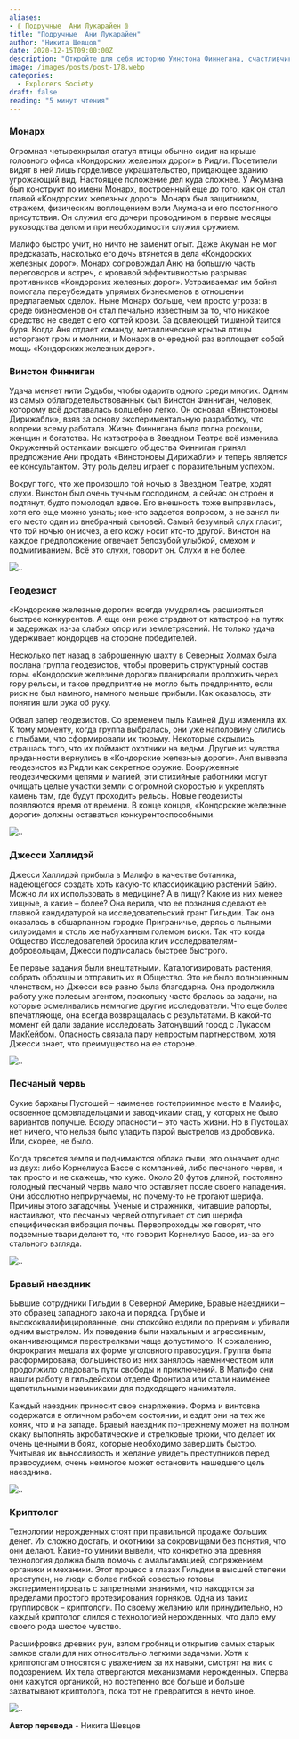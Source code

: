 ```yaml
---
aliases: 
- ⟪ Подручные  Ани Лукарайен ⟫
title: "Подручные  Ани Лукарайен"
author: "Никита Шевцов"
date: 2020-12-15T09:00:00Z
description: "Откройте для себя историю Уинстона Финнегана, счастливчика, основавшего успешную компанию «Дирижабли Уинстона». Но после катастрофического события ходят слухи о его изменившейся внешности и возможности таинственного исчезновения. Раскройте правду в этой интригующей истории."
image: /images/posts/post-178.webp
categories:
  - Explorers Society
draft: false
reading: "5 минут чтения"
---
```


### Монарх

Огромная четырехкрылая статуя птицы обычно сидит на крыше головного офиса «Кондорских железных дорог» в Ридли. Посетители видят в ней лишь горделивое украшательство, придающее зданию угрожающий вид. Настоящее положение дел куда сложнее. У Акумана был конструкт по имени Монарх, построенный еще до того, как он стал главой «Кондорских железных дорог». Монарх был защитником, стражем, физическим воплощением воли Акумана и его постоянного присутствия. Он служил его дочери проводником в первые месяцы руководства делом и при необходимости служил оружием.

Малифо быстро учит, но ничто не заменит опыт. Даже Акуман не мог предсказать, насколько его дочь втянется в дела «Кондорских железных дорог». Монарх сопровождал Аню на большую часть переговоров и встреч, с кровавой эффективностью разрывая противников «Кондорских железных дорог». Устраиваемая им бойня помогала переубеждать упрямых бизнесменов в отношении предлагаемых сделок. Ныне Монарх больше, чем просто угроза: в среде бизнесменов он стал печально известным за то, что никакое средство не сведет с его когтей крови. За довлеющей тишиной таится буря. Когда Аня отдает команду, металлические крылья птицы исторгают гром и молнии, и Монарх в очередной раз воплощает собой мощь «Кондорских железных дорог».

### Винстон Финниган

Удача меняет нити Судьбы, чтобы одарить одного среди многих. Одним из самых облагодетельствованных был Винстон Финниган, человек, которому всё доставалась волшебно легко. Он основал «Винстоновы Дирижабли», взяв за основу экспериментальную разработку, что вопреки всему работала. Жизнь Финнигана была полна роскоши, женщин и богатства. Но катастрофа в Звездном Театре всё изменила. Окруженный останками высшего общества Финниган принял предложение Ани продать «Винстоновы Дирижабли» и теперь является ее консультантом. Эту роль делец играет с поразительным успехом.

Вокруг того, что же произошло той ночью в Звездном Театре, ходят слухи. Винстон был очень тучным господином, а сейчас он строен и подтянут, будто помолодел вдвое. Его внешность тоже выправилась, хотя его еще можно узнать; кое-кто задается вопросом, а не занял ли его место один из внебрачный сыновей. Самый безумный слух гласит, что той ночью он исчез, а его кожу носит кто-то другой. Винстон на каждое предположение отвечает белозубой улыбкой, смехом и подмигиванием. Всё это слухи, говорит он. Слухи и не более.

![..](/images/posts/post-178_img1.webp)


### Геодезист

«Кондорские железные дороги» всегда умудрялись расширяться быстрее конкурентов. А еще они реже страдают от катастроф на путях и задержках из-за слабых опор или землетрясений. Не только удача удерживает кондорцев на стороне победителей.

Несколько лет назад в заброшенную шахту в Северных Холмах была послана группа геодезистов, чтобы проверить структурный состав горы. «Кондорские железные дороги» планировали проложить через гору рельсы, и такое предприятие не могло быть предпринято, если риск не был намного, намного меньше прибыли. Как оказалось, эти понятия шли рука об руку.

Обвал запер геодезистов. Со временем пыль Камней Душ изменила их. К тому моменту, когда группа выбралась, они уже наполовину слились с глыбами, что сформировали их тюрьму. Некоторые скрылись, страшась того, что их поймают охотники на ведьм. Другие из чувства преданности вернулись в «Кондорские железные дороги». Аня вывезла геодезистов из Ридли как секретное оружие. Вооруженные геодезическими цепями и магией, эти стихийные работники могут очищать целые участки земли с огромной скоростью и укреплять камень там, где будут проходить рельсы. Новые геодезисты появляются время от времени. В конце концов, «Кондорские железные дороги» должны оставаться конкурентоспособными.

![..](/images/posts/post-178_img2.webp)


### Джесси Халлидэй

Джесси Халлидэй прибыла в Малифо в качестве ботаника, надеющегося создать хоть какую-то классификацию растений Байю. Можно ли их использовать в медицине? А в пищу? Какие из них менее хищные, а какие – более? Она верила, что ее познания сделают ее главной кандидатурой на исследовательский грант Гильдии. Так она оказалась в обшарпанном городке Приграничье, дерясь с пьяными силуридами и столь же набуханным големом виски. Так что когда Общество Исследователей бросила клич исследователям-добровольцам, Джесси подписалась быстрее быстрого.

Ее первые задания были внештатными. Каталогизировать растения, собрать образцы и отправить их в Общество. Это не было полноценным членством, но Джесси все равно была благодарна. Она продолжила работу уже полевым агентом, поскольку часто бралась за задачи, на которые осмеливались немногие другие исследователи. Что еще более впечатляюще, она всегда возвращалась с результатами. В какой-то момент ей дали задание исследовать Затонувший город с Лукасом МакКейбом. Опасность связала пару непростым партнерством, хотя Джесси знает, что преимущество на ее стороне.

![..](/images/posts/post-178_img3.webp)


### Песчаный червь

Сухие барханы Пустошей – наименее гостеприимное место в Малифо, освоенное домовладельцами и заводчиками стад, у которых не было вариантов получше. Всюду опасности – это часть жизни. Но в Пустошах нет ничего, что нельзя было уладить парой выстрелов из дробовика. Или, скорее, не было.

Когда трясется земля и поднимаются облака пыли, это означает одно из двух: либо Корнелиуса Бассе с компанией, либо песчаного червя, и так просто и не скажешь, что хуже. Около 20 футов длиной, постоянно голодный песчаный червь мало что оставляет после своего нападения. Они абсолютно неприручаемы, но почему-то не трогают шерифа. Причины этого загадочны. Ученые и стражники, читавшие рапорты, настаивают, что песчаных червей отпугивает от сил шерифа специфическая вибрация почвы. Первопроходцы же говорят, что подземные твари делают то, что говорит Корнелиус Бассе, из-за его стального взгляда.

![..](/images/posts/post-178_img4.webp)


### Бравый наездник

Бывшие сотрудники Гильдии в Северной Америке, Бравые наездники – это образец западного закона и порядка. Грубые и высококвалифицированные, они спокойно ездили по прериям и убивали одним выстрелом. Их поведение были нахальным и агрессивным, оканчивающимся перестрелками чаще допустимого. К сожалению, бюрократия мешала их форме уголовного правосудия. Группа была расформирована; большинство из них занялось наемничеством или продолжило следовать пути свободы и приключений. В Малифо они нашли работу в гильдейском отделе Фронтира или стали наименее щепетильными наемниками для подходящего нанимателя.

Каждый наездник приносит свое снаряжение. Форма и винтовка содержатся в отличном рабочем состоянии, и ездят они на тех же конях, что и на западе. Бравый наездник по-прежнему может на полном скаку выполнять акробатические и стрелковые трюки, что делает их очень ценными в боях, которые необходимо завершить быстро. Учитывая их выносливость и желание увидеть преступников перед правосудием, очень немногое может остановить нашедшего цель наездника.

![..](/images/posts/post-178_img5.webp)


### Криптолог

Технологии нерожденных стоят при правильной продаже больших денег. Их сложно достать, и охотники за сокровищами без понятия, что они делают. Какие-то умники вывели, что конкретно эта древняя технология должна была помочь с амальгамацией, сопряжением органики и механики. Этот процесс в глазах Гильдии в высшей степени преступен, но люди с более гибкой совестью готовы экспериментировать с запретными знаниями, что находятся за пределами простого протезирования горняков. Одна из таких группировок – криптологи. По своему желанию или принудительно, но каждый криптолог слился с технологией нерожденных, что дало ему своего рода шестое чувство.

Расшифровка древних рун, взлом гробниц и открытие самых старых замков стали для них относительно легкими задачами. Хотя к криптологам относятся с уважением за их навыки, смотрят на них с подозрением. Их тела отвергаются механизмами нерожденных. Сперва они кажутся органикой, но постепенно все больше и больше захватывают криптолога, пока тот не превратится в нечто иное.

![..](/images/posts/post-178_img6.webp)


**Автор перевода** - Никита Шевцов